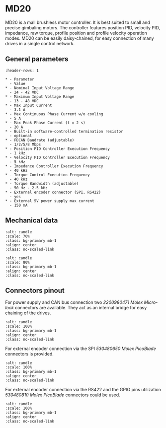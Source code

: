 # MD20

MD20 is a mall brushless motor controller. It is best suited to small and precise gimbaling motors. The controller features position PID, velocity PID, impedance, raw torque, profile position and profile velocity operation modes. MD20 can be easily daisy-chained, for easy connection of many drives in a single control network.


## General parameters

```{list-table}
:header-rows: 1

* - Parameter
  - Value
* - Nominal Input Voltage Range
  - 24 - 42 VDC
* - Maximum Input Voltage Range
  - 13 - 48 VDC
* - Max Input Current
  - 3.1 A
* - Max Continuous Phase Current w/o cooling
  - 5 A
* - Max Peak Phase Current (t = 2 s)
  - 20 A
* - Built-in software-controlled termination resistor
  - optional
* - FDCAN Baudrate (adjustable)
  - 1/2/5/8 Mbps
* - Position PID Controller Execution Frequency
  - 1 kHz
* - Velocity PID Controller Execution Frequency
  - 5 kHz
* - Impedance Controller Execution Frequency
  - 40 kHz
* - Torque Control Execution Frequency
  - 40 kHz
* - Torque Bandwidth (adjustable)
  - 50 Hz - 2.5 kHz
* - External encoder connector (SPI, RS422)
  - yes
* - External 5V power supply max current
  - 150 mA
```

## Mechanical data

```{figure} ./images/view.png
:alt: candle
:scale: 70%
:class: bg-primary mb-1
:align: center
:class: no-scaled-link
```

```{figure} ./images/mnt.png
:alt: candle
:scale: 80%
:class: bg-primary mb-1
:align: center
:class: no-scaled-link
```


## Connectors pinout

For power supply and CAN bus connection two *2200980471 Molex Micro-lock* connectors are available. They act as an internal bridge for easy chaining of the drives. 

```{figure} ./images/Adnotations_4_pin.png
:alt: candle
:scale: 100%
:class: bg-primary mb-1
:align: center
:class: no-scaled-link
```

For external encoder connection via the SPI *530480650 Molex PicoBlade* connectors is provided. 

```{figure} ./images/Adnotations_6_pin.png
:alt: candle
:scale: 100%
:class: bg-primary mb-1
:align: center
:class: no-scaled-link
```

For external encoder connection via the RS422 and the GPIO pins utilization *530480810 Molex PicoBlade* connectors could be used. 

```{figure} ./images/Adnotations_8_pin.png
:alt: candle
:scale: 100%
:class: bg-primary mb-1
:align: center
:class: no-scaled-link
```